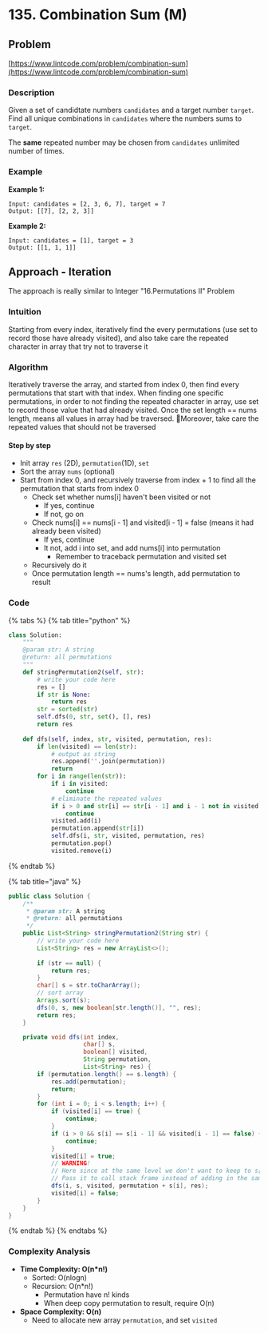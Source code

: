 # 135. Combination Sum \(M\)

## Problem

[https://www.lintcode.com/problem/combination-sum](https://www.lintcode.com/problem/combination-sum)

### Description

Given a set of candidtate numbers `candidates` and a target number `target`. Find all unique combinations in `candidates` where the numbers sums to `target`.

The **same** repeated number may be chosen from `candidates` unlimited number of times.

### Example

**Example 1:**

```text
Input: candidates = [2, 3, 6, 7], target = 7
Output: [[7], [2, 2, 3]]
```

**Example 2:**

```text
Input: candidates = [1], target = 3
Output: [[1, 1, 1]]
```

## Approach - Iteration

The approach is really similar to Integer "16.Permutations II" Problem

### Intuition

Starting from every index, iteratively find the every permutations \(use set to record those have already visited\), and also take care the repeated character in array that try not to traverse it

### Algorithm 

Iteratively traverse the array, and started from index 0, then find every permutations that start with that index. When finding one specific permutations, in order to not finding the repeated character in array, use set to record those value that had already visited. Once the set length == nums length, means all values in array had be traversed. Moreover, take care the repeated values that should not be traversed

#### Step by step

* Init array `res` \(2D\), `permutation`\(1D\), `set`
* Sort the array `nums` \(optional\)
* Start from index 0, and recursively traverse from index + 1 to find all the permutation that starts from index 0
  * Check set whether nums\[i\] haven't been visited or not
    * If yes, continue
    * If not, go on 
  * Check nums\[i\] == nums\[i - 1\] and visited\[i - 1\] = false \(means it had already been visited\)
    * If yes, continue
    * It not, add i into set, and add nums\[i\] into permutation
      * Remember to traceback permutation and visited set
  * Recursively do it
  * Once permutation length == nums's length, add permutation to result

### Code

{% tabs %}
{% tab title="python" %}
```python
class Solution:
    """
    @param str: A string
    @return: all permutations
    """
    def stringPermutation2(self, str):
        # write your code here
        res = []
        if str is None:
            return res     
        str = sorted(str)
        self.dfs(0, str, set(), [], res)
        return res
        
    def dfs(self, index, str, visited, permutation, res):
        if len(visited) == len(str):
            # output as string 
            res.append(''.join(permutation))
            return
        for i in range(len(str)):
            if i in visited:
                continue
            # eliminate the repeated values 
            if i > 0 and str[i] == str[i - 1] and i - 1 not in visited:
                continue
            visited.add(i)
            permutation.append(str[i])
            self.dfs(i, str, visited, permutation, res)
            permutation.pop()
            visited.remove(i)

```
{% endtab %}

{% tab title="java" %}
```java
public class Solution {
    /**
     * @param str: A string
     * @return: all permutations
     */
    public List<String> stringPermutation2(String str) {
        // write your code here
        List<String> res = new ArrayList<>();
        
        if (str == null) {
            return res;
        }
        char[] s = str.toCharArray();
        // sort array 
        Arrays.sort(s);
        dfs(0, s, new boolean[str.length()], "", res);
        return res;
    }

    private void dfs(int index, 
                     char[] s, 
                     boolean[] visited, 
                     String permutation,
                     List<String> res) {
        if (permutation.length() == s.length) {    
            res.add(permutation);
            return;
        }
        for (int i = 0; i < s.length; i++) {
            if (visited[i] == true) {
                continue;
            }
            if (i > 0 && s[i] == s[i - 1] && visited[i - 1] == false) {
                continue;
            }            
            visited[i] = true;
            // WARNING!
            // Here since at the same level we don't want to keep to s[i] in String
            // Pass it to call stack frame instead of adding in the same loop level
            dfs(i, s, visited, permutation + s[i], res);
            visited[i] = false;
        }
    }
}
```
{% endtab %}
{% endtabs %}

### Complexity Analysis

* **Time Complexity: O\(n\*n!\)**
  * Sorted: O\(nlogn\)
  * Recursion: O\(n\*n!\)
    * Permutation have n! kinds
    * When deep copy permutation to result, require O\(n\)
* **Space Complexity: O\(n\)**
  * Need to allocate new array `permutation`, and set `visited` 

